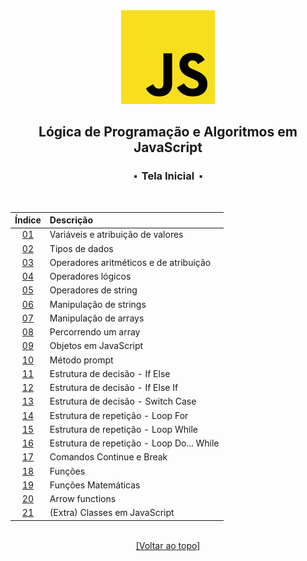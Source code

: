 <div align="center">
	<img src="./assets/js.png">
	<h2>Lógica de Programação e Algoritmos em JavaScript</h2>
	<h3>⬝&nbsp; Tela Inicial &nbsp;⬝</h3>
&nbsp;
&nbsp;	

Índice | Descrição 
:---:  | :---
[01](https://github.com/michelelozada/Logica-de-Programacao-e-Algoritmos-em-JavaScript/blob/main/files/01-Variaveis-e-Atribuicao.js) | Variáveis e atribuição de valores   
[02](https://github.com/michelelozada/Logica-de-Programacao-e-Algoritmos-em-JavaScript/blob/main/files/02-Tipos-de-Dados.js) | Tipos de dados    
[03](https://github.com/michelelozada/Logica-de-Programacao-e-Algoritmos-em-JavaScript/blob/main/files/03-Operadores-Aritmeticos-e-de-Atribuicao.js) | Operadores aritméticos e de atribuição   
[04](https://github.com/michelelozada/Logica-de-Programacao-e-Algoritmos-em-JavaScript/blob/main/files/04-Operadores-Logicos.js) | Operadores lógicos    
[05](https://github.com/michelelozada/Logica-de-Programacao-e-Algoritmos-em-JavaScript/blob/main/files/05-Operadores-de-String.js) | Operadores de string    
[06](https://github.com/michelelozada/Logica-de-Programacao-e-Algoritmos-em-JavaScript/blob/main/files/06-Manipulacao-de-Strings.js) | Manipulação de strings   
[07](https://github.com/michelelozada/Logica-de-Programacao-e-Algoritmos-em-JavaScript/blob/main/files/07-Manipulacao-de-Arrays.js) | Manipulação de arrays   
[08](https://github.com/michelelozada/Logica-de-Programacao-e-Algoritmos-em-JavaScript/blob/main/files/08-Percorrendo-um-Array.js) | Percorrendo um array   
[09](https://github.com/michelelozada/Logica-de-Programacao-e-Algoritmos-em-JavaScript/blob/main/files/09-Objetos.js) | Objetos em JavaScript  
[10](https://github.com/michelelozada/Logica-de-Programacao-e-Algoritmos-em-JavaScript/blob/main/files/10-Metodo-Prompt.js) | Método prompt   
[11](https://github.com/michelelozada/Logica-de-Programacao-e-Algoritmos-em-JavaScript/blob/main/files/11-Estrutura-Decisao-If-Else.js) | Estrutura de decisão - If Else 
[12](https://github.com/michelelozada/Logica-de-Programacao-e-Algoritmos-em-JavaScript/blob/main/files/12-Estrutura-Decisao-If-Else-If.js) | Estrutura de decisão - If Else If  
[13](https://github.com/michelelozada/Logica-de-Programacao-e-Algoritmos-em-JavaScript/blob/main/files/13-Estrutura-Decisao-Switch-Case.js) | Estrutura de decisão - Switch Case 
[14](https://github.com/michelelozada/Logica-de-Programacao-e-Algoritmos-em-JavaScript/blob/main/files/14-Estrutura-Repeticao-Loop-For.js) | Estrutura de repetição - Loop For 
[15](https://github.com/michelelozada/Logica-de-Programacao-e-Algoritmos-em-JavaScript/blob/main/files/15-Estrutura-Repeticao-Loop-While.js) | Estrutura de repetição - Loop While  
[16](https://github.com/michelelozada/Logica-de-Programacao-e-Algoritmos-em-JavaScript/blob/main/files/16-Estrutura-Repeticao-Loop-Do-While.js) | Estrutura de repetição - Loop Do... While  
[17](https://github.com/michelelozada/Logica-de-Programacao-e-Algoritmos-em-JavaScript/blob/main/files/17-Comandos-Continue-e-Break.js) | Comandos Continue e Break 
[18](https://github.com/michelelozada/Logica-de-Programacao-e-Algoritmos-em-JavaScript/blob/main/files/18-Funcoes.js) | Funções  
[19](https://github.com/michelelozada/Logica-de-Programacao-e-Algoritmos-em-JavaScript/blob/main/files/19-Funcoes-matematicas.md) | Funções Matemáticas
[20](https://github.com/michelelozada/Logica-de-Programacao-e-Algoritmos-em-JavaScript/blob/main/files/20-Arrow-Functions.js) | Arrow functions   
[21](https://github.com/michelelozada/Logica-de-Programacao-e-Algoritmos-em-JavaScript/blob/main/files/21-(Extra)Classes-em-JS.js) | (Extra) Classes em JavaScript  

&nbsp;    
[[Voltar ao topo]](https://github.com/michelelozada/Logica-de-Programacao-e-Algoritmos-em-JavaScript#lógica-de-programação-e-algoritmos-em-javascript)
</div>